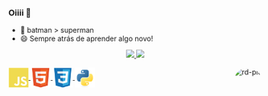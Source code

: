 ### Oiiii 👋

- 🦇 batman > superman
- 😄 Sempre atrás de aprender algo novo!

<div align="center">
  <a href="https://github.com/RodrigoAnjos2004">
  <img height="180em" src="https://github-readme-stats.vercel.app/api?username=rodrigoanjos2004&show_icons=true&theme=Niketa &include_all_commits=true&count_private=true"/>
  <img height="180em" src="https://github-readme-stats.vercel.app/api/top-langs/?username=rodrigoanjos2004&layout=compact&langs_count=7&theme=Niketa "/>
</div>
  <div style="display: inline_block"><br>
  <img align="center" alt="rd-Js" height="40" width="40" src="https://raw.githubusercontent.com/devicons/devicon/master/icons/javascript/javascript-plain.svg">
  <img align="center" alt="rd-HTML" height="40" width="40" src="https://raw.githubusercontent.com/devicons/devicon/master/icons/html5/html5-original.svg">
  <img align="center" alt="rd-CSS" height="40" width="40" src="https://raw.githubusercontent.com/devicons/devicon/master/icons/css3/css3-original.svg">
  <img align="center" alt="rd-Python" height="40" width="40" src="https://raw.githubusercontent.com/devicons/devicon/master/icons/python/python-original.svg">
  <img align="right" alt="rd-pic" height="150" style="border-radius:50px;"src="https://3.bp.blogspot.com/-XJyFcZT4ah8/Uxd1QgfUEqI/AAAAAAAAEzo/Zyj9rDvEIIA/s1600/Batman.gif" > 
</div>
